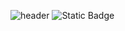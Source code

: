 ![header](https://capsule-render.vercel.app/api?type=wave&color=auto&height=300&section=header&text=Chyhy0209&fontSize=80)
![Static Badge](https://img.shields.io/badge/instagram-blue?style=plastic&logo=instagram&link=https%3A%2F%2Fwww.instagram.com%2Fhanyeong_1112%2F)